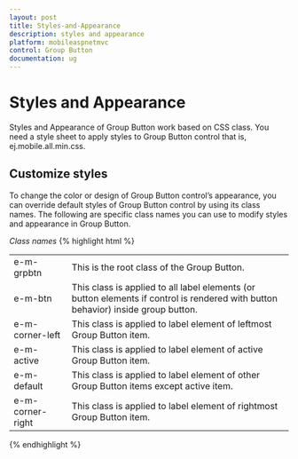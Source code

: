 ```yaml
---
layout: post
title: Styles-and-Appearance
description: styles and appearance
platform: mobileaspnetmvc
control: Group Button
documentation: ug
---
```


# Styles and Appearance

Styles and Appearance of Group Button work based on CSS class. You need a style sheet to apply styles to Group Button control that is, ej.mobile.all.min.css.

## Customize styles

To change the color or design of Group Button control’s appearance, you can override default styles of Group Button control by using its class names. The following are specific class names you can use to modify styles and appearance in Group Button.

_Class names_
{% highlight html %}

<table>
<tr>
<td>
e-m-grpbtn</td><td>
This is the root class of the Group Button.</td></tr>
<tr>
<td>
e-m-btn</td><td>
This class is applied to all label elements (or button elements if control is rendered with button behavior) inside group button.</td></tr>
<tr>
<td>
e-m-corner-left</td><td>
This class is applied to label element of leftmost Group Button item.</td></tr>
<tr>
<td>
e-m-active</td><td>
This class is applied to label element of active Group Button item.</td></tr>
<tr>
<td>
e-m-default</td><td>
This class is applied to label element of other Group Button items except active item.</td></tr>
<tr>
<td>
e-m-corner-right</td><td>
This class is applied to label element of rightmost Group Button item.</td></tr>
</table>

{% endhighlight %}






